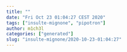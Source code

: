 ```yaml
---
title: ""
date: "Fri Oct 23 01:04:27 CEST 2020"
tags: ["insulte-mignone", "pipotron"]
author: m1ch3l
categories: ["generated"]
slug: "insulte-mignone/2020-10-23-01:04:27"
---
```



